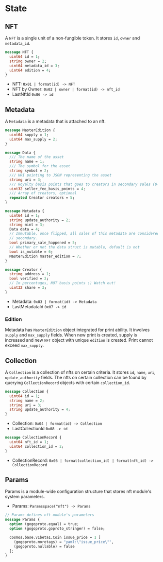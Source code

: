 # State

## NFT

A `NFT` is a single unit of a non-fungible token. It stores `id`, `owner` and `metadata_id`.

```protobuf
message NFT {
  uint64 id = 1;
  string owner = 2;
  uint64 metadata_id = 3;
  uint64 edition = 4;
}
```

- NFT: `0x01 | format(id) -> NFT`
- NFT by Owner: `0x02 | owner | format(id) -> nft_id`
- LastNftId `0x06 -> id`

## Metadata

A `Metadata` is a metadata that is attached to an nft.

```protobuf
message MasterEdition {
  uint64 supply = 1;
  uint64 max_supply = 2;
}

message Data {
  /// The name of the asset
  string name = 1;
  /// The symbol for the asset
  string symbol = 2;
  /// URI pointing to JSON representing the asset
  string uri = 3;
  /// Royalty basis points that goes to creators in secondary sales (0-10000)
  uint32 seller_fee_basis_points = 4;
  /// Array of creators, optional
  repeated Creator creators = 5;
}

message Metadata {
  uint64 id = 1;
  string update_authority = 2;
  string mint = 3;
  Data data = 4;
  // Immutable, once flipped, all sales of this metadata are considered
  // secondary.
  bool primary_sale_happened = 5;
  // Whether or not the data struct is mutable, default is not
  bool is_mutable = 6;
  MasterEdition master_edition = 7;
}

message Creator {
  string address = 1;
  bool verified = 2;
  // In percentages, NOT basis points ;) Watch out!
  uint32 share = 3;
}
```

- Metadata: `0x03 | format(id) -> Metadata`
- LastMetadataId `0x07 -> id`

### Edition

Metadata has `MasterEdition` object integrated for print ability.
It involves `supply` and `max_supply` fields.
When new print is created, supply is increased and new `NFT` object with unique `edition` is created.
Print cannot exceed `max_supply`.

## Collection

A `Collection` is a collection of nfts on certain criteria. It stores `id`, `name`, `uri`, `update_authority` fields.
The nfts on certain collection can be found by querying `CollectionRecord` objects with certain `collection_id`.

```protobuf
message Collection {
  uint64 id = 1;
  string name = 2;
  string uri = 3;
  string update_authority = 4;
}
```

- Collection: `0x04 | format(id) -> Collection`
- LastCollectionId `0x08 -> id`

```protobuf
message CollectionRecord {
  uint64 nft_id = 1;
  uint64 collection_id = 2;
}
```

- CollectionRecord: `0x05 | format(collection_id) | format(nft_id) -> CollectionRecord`

## Params

Params is a module-wide configuration structure that stores nft module's system parameters.

- Params: `Paramsspace("nft") -> Params`

```protobuf
// Params defines nft module's parameters
message Params {
  option (gogoproto.equal) = true;
  option (gogoproto.goproto_stringer) = false;

  cosmos.base.v1beta1.Coin issue_price = 1 [
    (gogoproto.moretags) = "yaml:\"issue_price\"",
    (gogoproto.nullable) = false
  ];
}
```
